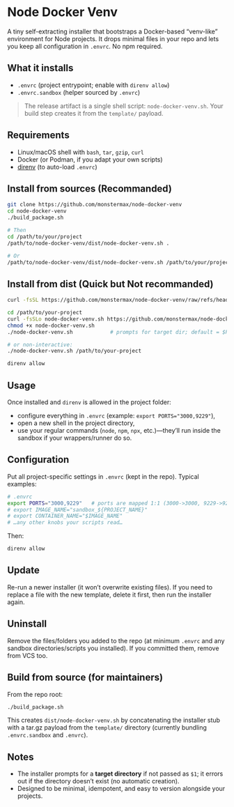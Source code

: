 
# Node Docker Venv

A tiny self-extracting installer that bootstraps a Docker-based “venv-like” environment for Node projects. It drops minimal files in your repo and lets you keep all configuration in `.envrc`. No npm required.

## What it installs

* `.envrc` (project entrypoint; enable with `direnv allow`)
* `.envrc.sandbox` (helper sourced by `.envrc`)

> The release artifact is a single shell script: `node-docker-venv.sh`. Your build step creates it from the `template/` payload.&#x20;

## Requirements

* Linux/macOS shell with `bash`, `tar`, `gzip`, `curl`
* Docker (or Podman, if you adapt your own scripts)
* [direnv](https://direnv.net) (to auto-load `.envrc`)


## Install from sources (Recommanded)

```bash
git clone https://github.com/monstermax/node-docker-venv
cd node-docker-venv
./build_package.sh

# Then
cd /path/to/your/project
/path/to/node-docker-venv/dist/node-docker-venv.sh .

# Or
/path/to/node-docker-venv/dist/node-docker-venv.sh /path/to/your/project
```


## Install from dist (Quick but Not recommanded)

```bash
curl -fsSL https://github.com/monstermax/node-docker-venv/raw/refs/heads/master/dist/node-docker-venv.sh | bash .
```

```bash
cd /path/to/your-project
curl -fsSLo node-docker-venv.sh https://github.com/monstermax/node-docker-venv/raw/refs/heads/master/dist/node-docker-venv.sh
chmod +x node-docker-venv.sh
./node-docker-venv.sh            # prompts for target dir; default = $PWD

# or non-interactive:
./node-docker-venv.sh /path/to/your-project
```


```bash
direnv allow
```


## Usage

Once installed and `direnv` is allowed in the project folder:

* configure everything in `.envrc` (example: `export PORTS="3000,9229"`),
* open a new shell in the project directory,
* use your regular commands (`node`, `npm`, `npx`, etc.)—they’ll run inside the sandbox if your wrappers/runner do so.

## Configuration

Put all project-specific settings in `.envrc` (kept in the repo). Typical examples:

```bash
# .envrc
export PORTS="3000,9229"   # ports are mapped 1:1 (3000->3000, 9229->9229)
# export IMAGE_NAME="sandbox_${PROJECT_NAME}"
# export CONTAINER_NAME="$IMAGE_NAME"
# …any other knobs your scripts read…
```

Then:

```bash
direnv allow
```

## Update

Re-run a newer installer (it won’t overwrite existing files). If you need to replace a file with the new template, delete it first, then run the installer again.

## Uninstall

Remove the files/folders you added to the repo (at minimum `.envrc` and any sandbox directories/scripts you installed). If you committed them, remove from VCS too.

## Build from source (for maintainers)

From the repo root:

```bash
./build_package.sh
```

This creates `dist/node-docker-venv.sh` by concatenating the installer stub with a tar.gz payload from the `template/` directory (currently bundling `.envrc.sandbox` and `.envrc`).

## Notes

* The installer prompts for a **target directory** if not passed as `$1`; it errors out if the directory doesn’t exist (no automatic creation).
* Designed to be minimal, idempotent, and easy to version alongside your projects.

